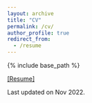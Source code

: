 ```yaml
---
layout: archive
title: "CV"
permalink: /cv/
author_profile: true
redirect_from:
  - /resume
---
```


{% include base_path %}

[[Resume]](http://darknorth0.github.io/_data/Resume.pdf)

Last updated on Nov 2022.

